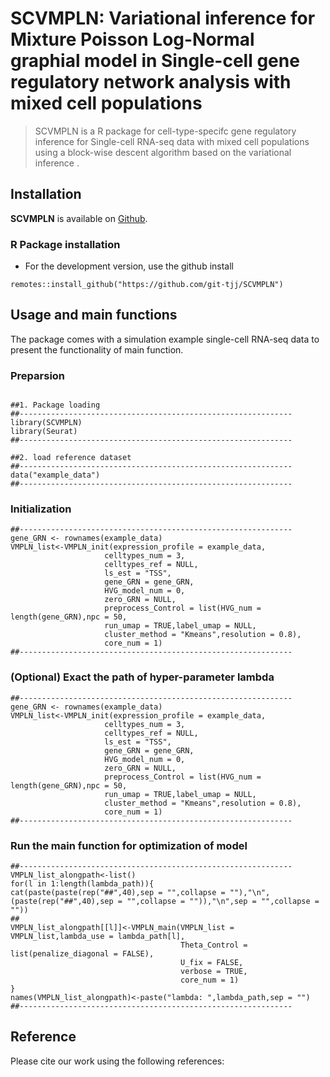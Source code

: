 # SCVMPLN: Variational inference for Mixture Poisson Log-Normal graphial model in Single-cell gene regulatory network analysis with mixed cell populations
> SCVMPLN is a R package for cell-type-specifc gene regulatory inference for Single-cell RNA-seq data with mixed cell populations using a block-wise descent algorithm based on the variational inference .

## Installation
**SCVMPLN** is available on [Github](https://github.com/git-tjj/SCVMPLN).

### R Package installation
- For the development version, use the github install
```{r package github, eval = FALSE}
remotes::install_github("https://github.com/git-tjj/SCVMPLN")
```

## Usage and main functions
The package comes with a simulation example single-cell RNA-seq data to present the functionality of main function.

### Preparsion
```{r load SCVMPLN, eval = FALSE}

##1. Package loading
##-------------------------------------------------------------
library(SCVMPLN)
library(Seurat)
##-------------------------------------------------------------

##2. load reference dataset
##-------------------------------------------------------------
data("example_data")
##-------------------------------------------------------------

```

### Initialization
```{r, warning = FALSE}
##-------------------------------------------------------------
gene_GRN <- rownames(example_data)
VMPLN_list<-VMPLN_init(expression_profile = example_data,
                     celltypes_num = 3,
                     celltypes_ref = NULL,
                     ls_est = "TSS",
                     gene_GRN = gene_GRN,
                     HVG_model_num = 0,
                     zero_GRN = NULL,
                     preprocess_Control = list(HVG_num = length(gene_GRN),npc = 50,
                     run_umap = TRUE,label_umap = NULL,
                     cluster_method = "Kmeans",resolution = 0.8),
                     core_num = 1)
##-------------------------------------------------------------
```
### (Optional) Exact the path of hyper-parameter lambda
```{r, warning = FALSE}
##-------------------------------------------------------------
gene_GRN <- rownames(example_data)
VMPLN_list<-VMPLN_init(expression_profile = example_data,
                     celltypes_num = 3,
                     celltypes_ref = NULL,
                     ls_est = "TSS",
                     gene_GRN = gene_GRN,
                     HVG_model_num = 0,
                     zero_GRN = NULL,
                     preprocess_Control = list(HVG_num = length(gene_GRN),npc = 50,
                     run_umap = TRUE,label_umap = NULL,
                     cluster_method = "Kmeans",resolution = 0.8),
                     core_num = 1)
##-------------------------------------------------------------
```
###  Run the main function for optimization of model
```{r, warning = FALSE}
##-------------------------------------------------------------
VMPLN_list_alongpath<-list()
for(l in 1:length(lambda_path)){
cat(paste(paste(rep("##",40),sep = "",collapse = ""),"\n",(paste(rep("##",40),sep = "",collapse = "")),"\n",sep = "",collapse = ""))
##
VMPLN_list_alongpath[[l]]<-VMPLN_main(VMPLN_list = VMPLN_list,lambda_use = lambda_path[l],
                                      Theta_Control = list(penalize_diagonal = FALSE),
                                      U_fix = FALSE,
                                      verbose = TRUE,
                                      core_num = 1)
}
names(VMPLN_list_alongpath)<-paste("lambda: ",lambda_path,sep = "")
##-------------------------------------------------------------
```

## Reference

Please cite our work using the following references:
